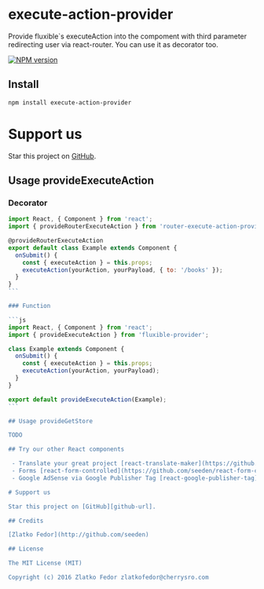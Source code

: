 # execute-action-provider

Provide fluxible`s executeAction into the compoment with third parameter redirecting user via react-router. You can use it as decorator too.

[![NPM version][npm-image]][npm-url]

[npm-image]: https://img.shields.io/npm/v/execute-action-provider.svg?style=flat-square
[npm-url]: https://www.npmjs.com/execute-action-provider
[github-url]: https://github.com/seeden/execute-action-provider


## Install
```sh
npm install execute-action-provider
```


# Support us

Star this project on [GitHub][github-url].


## Usage provideExecuteAction

### Decorator

````js
import React, { Component } from 'react';
import { provideRouterExecuteAction } from 'router-execute-action-provider';

@provideRouterExecuteAction
export default class Example extends Component {
  onSubmit() {
    const { executeAction } = this.props;
    executeAction(yourAction, yourPayload, { to: '/books' });
  }
}
```

### Function

```js
import React, { Component } from 'react';
import { provideExecuteAction } from 'fluxible-provider';

class Example extends Component {
  onSubmit() {
    const { executeAction } = this.props;
    executeAction(yourAction, yourPayload);
  }
}

export default provideExecuteAction(Example);
```

## Usage provideGetStore

TODO

## Try our other React components

 - Translate your great project [react-translate-maker](https://github.com/CherrySoftware/react-translate-maker)
 - Forms [react-form-controlled](https://github.com/seeden/react-form-controlled)
 - Google AdSense via Google Publisher Tag [react-google-publisher-tag](https://github.com/seeden/react-google-publisher-tag)

# Support us

Star this project on [GitHub][github-url].

## Credits

[Zlatko Fedor](http://github.com/seeden)

## License

The MIT License (MIT)

Copyright (c) 2016 Zlatko Fedor zlatkofedor@cherrysro.com
